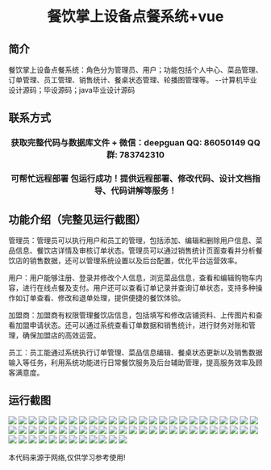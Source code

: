 <p><h1 align="center">餐饮掌上设备点餐系统+vue</h1></p>

## 简介
餐饮掌上设备点餐系统：角色分为管理员、用户；功能包括个人中心、菜品管理、订单管理、员工管理、销售统计、餐桌状态管理、轮播图管理等。    --计算机毕业设计源码；毕设源码；java毕业设计源码


## 联系方式
<p><h3 align="center">获取完整代码与数据库文件 + 微信：deepguan QQ: 86050149 QQ群: 783742310</h3></p>
<p><h3 align="center">可帮忙远程部署 包运行成功！提供远程部署、修改代码、设计文档指导、代码讲解等服务！</h3></p>

## 功能介绍（完整见运行截图）
管理员：管理员可以执行用户和员工的管理，包括添加、编辑和删除用户信息、菜品信息、餐饮店详情及审核订单状态。管理员可以通过销售统计页面查看并分析餐饮店的销售数据，还可以管理系统设置以及后台配置，优化平台运营效率。

用户：用户能够注册、登录并修改个人信息，浏览菜品信息，查看和编辑购物车内容，进行在线点餐及支付。用户还可以查看订单记录并查询订单状态，支持多种操作如订单查看、修改和退单处理，提供便捷的餐饮体验。

加盟商：加盟商有权限管理餐饮店信息，包括填写和修改店铺资料、上传图片和查看加盟申请状态。还可以通过系统查看订单数据和销售统计，进行财务对账和管理，确保加盟店的高效运营。

员工：员工能通过系统执行订单管理、菜品信息编辑、餐桌状态更新以及销售数据输入等任务，利用系统功能进行日常餐饮服务及后台辅助管理，提高服务效率及顾客满意度。


## 运行截图
![](img/001.jpg)
![](img/002.jpg)
![](img/003.jpg)
![](img/004.jpg)
![](img/005.jpg)
![](img/006.jpg)
![](img/007.jpg)
![](img/008.jpg)
![](img/009.jpg)
![](img/010.jpg)
![](img/011.jpg)
![](img/012.jpg)
![](img/013.jpg)
![](img/014.jpg)
![](img/015.jpg)
![](img/016.jpg)
![](img/017.jpg)
![](img/018.jpg)
![](img/019.jpg)
![](img/020.jpg)
![](img/021.jpg)
![](img/022.jpg)
![](img/023.jpg)
![](img/024.jpg)
![](img/025.jpg)
![](img/026.jpg)
![](img/027.jpg)
![](img/028.jpg)
![](img/029.jpg)
![](img/030.jpg)
![](img/031.jpg)
![](img/032.jpg)
![](img/033.jpg)
![](img/034.jpg)
![](img/035.jpg)
![](img/036.jpg)
![](img/037.jpg)
![](img/038.jpg)
![](img/039.jpg)
![](img/040.jpg)
![](img/041.jpg)
![](img/042.jpg)
![](img/043.jpg)
![](img/044.jpg)
![](img/045.jpg)
![](img/046.jpg)
![](img/047.jpg)
![](img/048.jpg)
![](img/049.jpg)
![](img/050.jpg)
![](img/051.jpg)
![](img/052.jpg)
![](img/053.jpg)
![](img/054.jpg)
![](img/055.jpg)
![](img/056.jpg)
![](img/057.jpg)
![](img/058.jpg)
![](img/059.jpg)
![](img/060.jpg)
![](img/061.jpg)
![](img/062.jpg)

<p>本代码来源于网络,仅供学习参考使用!</p>
